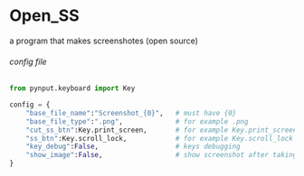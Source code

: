 # Open_SS
a program that makes screenshotes (open source)

###### config file
```python
from pynput.keyboard import Key

config = {
    "base_file_name":"Screenshot_{0}",   # must have {0}
    "base_file_type":".png",             # for example .png
    "cut_ss_btn":Key.print_screen,       # for example Key.print_screen
    "ss_btn":Key.scroll_lock,            # for example Key.scroll_lock
    "key_debug":False,                   # keys debugging
    "show_image":False,                  # show screenshot after taking it
}
```
